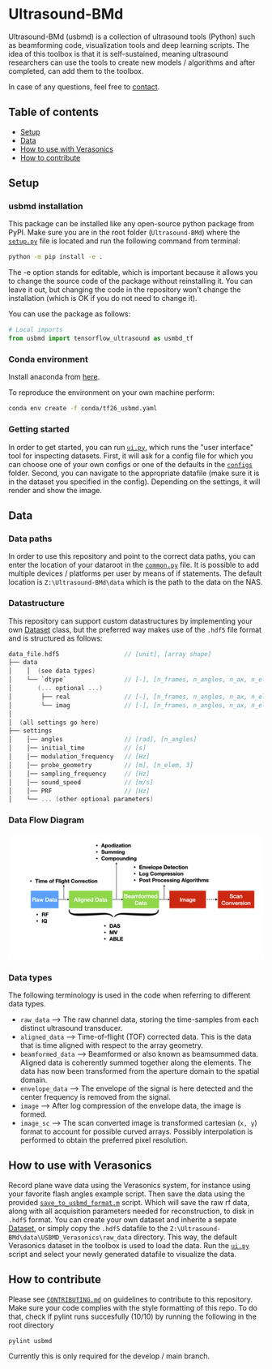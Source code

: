 # Ultrasound-BMd
Ultrasound-BMd (usbmd) is a collection of ultrasound tools (Python) such as beamforming code, visualization tools and deep learning scripts.
The idea of this toolbox is that it is self-sustained, meaning ultrasound researchers can use the tools to create new models / algorithms and after completed, can add them to the toolbox.

In case of any questions, feel free to [contact](mailto:t.s.w.stevens@tue.nl).

## Table of contents
* [Setup](#setup)
* [Data](#data)
* [How to use with Verasonics](#how-to-use-with-verasonics)
* [How to contribute](#how-to-contribute)

## Setup
### usbmd installation
This package can be installed like any open-source python package from PyPI.
Make sure you are in the root folder (`Ultrasound-BMd`) where the [`setup.py`](setup.py) file is located and run the following command from terminal:
```bash
python -m pip install -e .
```
The -e option stands for editable, which is important because it allows you to change the source code of the package without reinstalling it. You can leave it out, but changing the code in the repository won't change the installation (which is OK if you do not need to change it).

You can use the package as follows:
```Python
# Local imports
from usbmd import tensorflow_ultrasound as usmbd_tf
```

### Conda environment
Install anaconda from [here](https://www.anaconda.com/products/individual#windows).

To reproduce the environment on your own machine perform:
```bash
conda env create -f conda/tf26_usbmd.yaml
```

### Getting started
In order to get started, you can run [`ui.py`](usbmd/ui.py), which runs the "user interface"
tool for inspecting datasets. First, it will ask for a config file for which you can choose one of your own configs or one of the defaults in the [`configs`](configs) folder.
Second, you can navigate to the appropriate datafile (make sure it is in the dataset you specified in the config). Depending on the settings, it will render and show the image.

## Data

### Data paths
In order to use this repository and point to the correct data paths, you can enter the location of your dataroot in the [`common.py`](usbmd/common.py) file. It is possible to add multiple devices / platforms per user by means of if statements.
The default location is `Z:\Ultrasound-BMd\data` which is the path to the data on the NAS.

### Datastructure
This repository can support custom datastructures by implementing your own [Dataset](./usbmd/datasets.py) class, but the preferred way makes use of the `.hdf5` file format and is structured as follows:
```c
data_file.hdf5                  // [unit], [array shape]
├── data
│    │  (see data types)
│    └── `dtype`                // [-], [n_frames, n_angles, n_ax, n_elem]
│       (... optional ...)
│        ├── real               // [-], [n_frames, n_angles, n_ax, n_elem]
│        └── imag               // [-], [n_frames, n_angles, n_ax, n_elem]
│
│  (all settings go here)
├── settings
│    │── angles                 // [rad], [n_angles]
│    │── initial_time           // [s]
│    │── modulation_frequency   // [Hz]
│    │── probe_geometry         // [m], [n_elem, 3]
│    │── sampling_frequency     // [Hz]
│    │── sound_speed            // [m/s]
│    │── PRF                    // [Hz]
│    └── ... (other optional parameters)
```

### Data Flow Diagram

<p align="left">
<img src="docs/diagrams_dataflow.png" alt="Data Flow" width="800"/>
</p>

### Data types
The following terminology is used in the code when referring to different data types.
- `raw_data` --> The raw channel data, storing the time-samples from each distinct ultrasound transducer.
- `aligned_data` --> Time-of-flight (TOF) corrected data. This is the data that is time aligned with respect to the array geometry.
- `beamformed_data` --> Beamformed or also known as beamsummed data. Aligned data is coherently summed together along the elements. The data has now been transformed from the aperture domain to the spatial domain.
- `envelope_data` --> The envelope of the signal is here detected and the center frequency is removed from the signal.
- `image` --> After log compression of the envelope data, the image is formed.
- `image_sc` --> The scan converted image is transformed cartesian (`x, y`) format to account for possible curved arrays. Possibly interpolation is performed to obtain the preferred pixel resolution.

## How to use with Verasonics
Record plane wave data using the Verasonics system, for instance using your favorite flash angles example script. Then save the data using the provided [`save_to_usbmd_format.m`](usbmd/verasonics/save_to_usbmd_format.m) script. Which will save the raw rf data, along with all acquisition parameters needed for reconstruction, to disk in `.hdf5` format. You can create your own dataset and inherite a sepate [Dataset](./usbmd/datasets.py), or simply copy the `.hdf5` datafile to the `Z:\Ultrasound-BMd\data\USBMD_Verasonics\raw_data` directory. This way, the default Verasonics dataset in the toolbox is used to load the data. Run the [`ui.py`](usbmd/ui.py) script and select your newly generated datafile to visualize the data.

## How to contribute
Please see [`CONTRIBUTING.md`](docs/CONTRIBUTING.md) on guidelines to contribute to this repository.
Make sure your code complies with the style formatting of this repo. To do that, check if pylint runs succesfully (10/10) by running the following in the root directory
```bash
pylint usbmd
```
Currently this is only required for the develop / main branch.